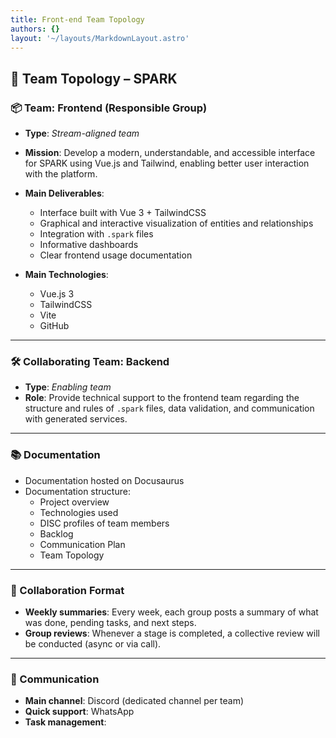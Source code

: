 ```yaml
---
title: Front-end Team Topology
authors: {}
layout: '~/layouts/MarkdownLayout.astro'
---
```


## 👥 Team Topology – SPARK

### 📦 Team: Frontend (Responsible Group)

- **Type**: *Stream-aligned team*

- **Mission**: Develop a modern, understandable, and accessible interface for SPARK using Vue.js and Tailwind, enabling better user interaction with the platform.

- **Main Deliverables**:
  - Interface built with Vue 3 + TailwindCSS
  - Graphical and interactive visualization of entities and relationships
  - Integration with `.spark` files
  - Informative dashboards
  - Clear frontend usage documentation

- **Main Technologies**:
  - Vue.js 3
  - TailwindCSS
  - Vite
  - GitHub

---

### 🛠️ Collaborating Team: Backend

- **Type**: *Enabling team*
- **Role**: Provide technical support to the frontend team regarding the structure and rules of `.spark` files, data validation, and communication with generated services.

---

### 📚 Documentation

- Documentation hosted on Docusaurus
- Documentation structure:
  - Project overview
  - Technologies used
  - DISC profiles of team members
  - Backlog
  - Communication Plan
  - Team Topology

---

### 🔄 Collaboration Format

- **Weekly summaries**: Every week, each group posts a summary of what was done, pending tasks, and next steps.
- **Group reviews**: Whenever a stage is completed, a collective review will be conducted (async or via call).

---

### 💬 Communication

- **Main channel**: Discord (dedicated channel per team)
- **Quick support**: WhatsApp  
- **Task management**: